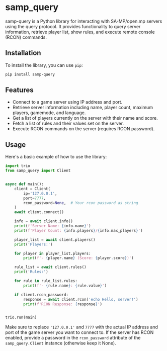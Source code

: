 samp_query
==========

samp-query is a Python library for interacting with SA-MP/open.mp servers using the query protocol.
It provides functionality to query server information, retrieve player list, show rules, and execute remote console (RCON) commands.

Installation
------------

To install the library, you can use `pip`:

```sh
pip install samp-query
```

Features
--------

* Connect to a game server using IP address and port.
* Retrieve server information including name, player count, maximum players, gamemode, and language.
* Get a list of players currently on the server with their name and score.
* Fetch a list of rules and their values set on the server.
* Execute RCON commands on the server (requires RCON password).

Usage
-----

Here's a basic example of how to use the library:

```py
import trio
from samp_query import Client


async def main():
    client = Client(
        ip='127.0.0.1',
        port=7777,
        rcon_password=None,  # Your rcon password as string
    )
    await client.connect()

    info = await client.info()
    print(f'Server Name: {info.name}')
    print(f'Player Count: {info.players}/{info.max_players}')

    player_list = await client.players()
    print('Players:')

    for player in player_list.players:
        print(f'- {player.name} (Score: {player.score})')

    rule_list = await client.rules()
    print('Rules:')

    for rule in rule_list.rules:
        print(f'- {rule.name}: {rule.value}')

    if client.rcon_password:
        response = await client.rcon('echo Hello, server!')
        print(f'RCON Response: {response}')


trio.run(main)
```

Make sure to replace `'127.0.0.1'` and `7777` with the actual IP address and port of the game server you want to connect to. If the server has RCON enabled, provide a password in the `rcon_password` attribute of the `samp_query.Client` instance (otherwise keep it None).
